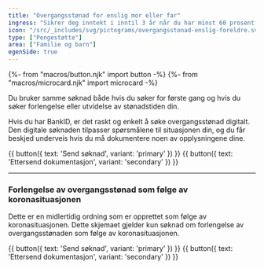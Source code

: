 ```yaml
---
title: "Overgangsstønad for enslig mor eller far"
ingress: "Sikrer deg inntekt i inntil 3 år når du har minst 60 prosent av den daglige omsorgen for barn under 8 år."
icon: "/src/_includes/svg/pictograms/overgangsstonad-enslig-foreldre.svg"
type: ["Pengestøtte"]
area: ["Familie og barn"]
egenSide: true
---
```


{%- from "macros/button.njk" import button -%}
{%- from "macros/microcard.njk" import microcard -%}

Du bruker samme søknad både hvis du søker for første gang og hvis du søker forlengelse eller utvidelse av stønadstiden din.

Hvis du har BankID, er det raskt og enkelt å søke overgangsstønad digitalt. Den digitale søknaden tilpasser spørsmålene til situasjonen din, og du får beskjed underveis hvis du må dokumentere noen av opplysningene dine.

<div class="grid gap-1.5 sm:flex">
{{ button({ text: 'Send søknad', variant: 'primary' }) }}
{{ button({ text: 'Ettersend dokumentasjon', variant: 'secondary' }) }}
</div>

<hr class="border-deepblue-100" />

### Forlengelse av overgangsstønad som følge av koronasituasjonen

Dette er en midlertidig ordning som er opprettet som følge av koronasituasjonen. Dette skjemaet gjelder kun søknad om forlengelse av overgangsstønaden som følge av koronasituasjonen.

<div class="grid gap-1.5 sm:flex">
{{ button({ text: 'Send søknad', variant: 'primary' }) }}
{{ button({ text: 'Ettersend dokumentasjon', variant: 'secondary' }) }}
</div>
